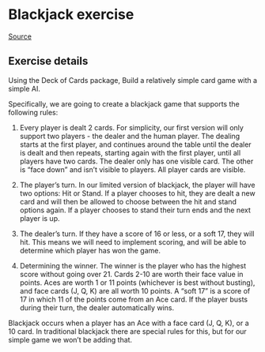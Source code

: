 # Blackjack exercise

[Source](https://courses.calhoun.io/lessons/les_goph_63)

## Exercise details

Using the Deck of Cards package, Build a relatively simple card game with a simple AI.

Specifically, we are going to create a blackjack game that supports the following rules:

1. Every player is dealt 2 cards. For simplicity, our first version will only support two players - the dealer and the human player. The dealing starts at the first player, and continues around the table until the dealer is dealt and then repeats, starting again with the first player, until all players have two cards. The dealer only has one visible card. The other is “face down” and isn’t visible to players. All player cards are visible.

2. The player’s turn. In our limited version of blackjack, the player will have two options: Hit or Stand. If a player chooses to hit, they are dealt a new card and will then be allowed to choose between the hit and stand options again. If a player chooses to stand their turn ends and the next player is up.

3. The dealer’s turn. If they have a score of 16 or less, or a soft 17, they will hit. This means we will need to implement scoring, and will be able to determine which player has won the game.

4. Determining the winner. The winner is the player who has the highest score without going over 21. Cards 2-10 are worth their face value in points. Aces are worth 1 or 11 points (whichever is best without busting), and face cards (J, Q, K) are all worth 10 points. A “soft 17” is a score of 17 in which 11 of the points come from an Ace card. If the player busts during their turn, the dealer automatically wins.

Blackjack occurs when a player has an Ace with a face card (J, Q, K), or a 10 card. In traditional blackjack there are special rules for this, but for our simple game we won’t be adding that.
